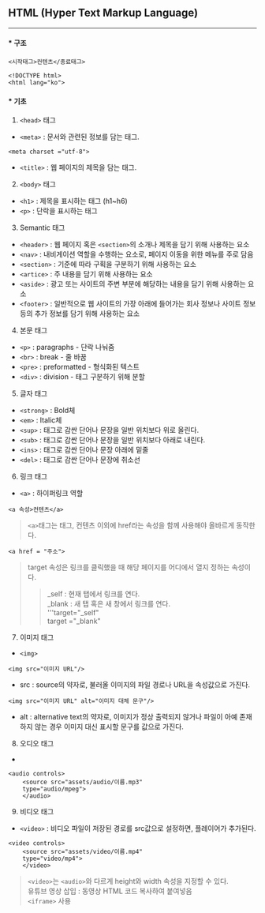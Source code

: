 ## HTML (Hyper Text Markup Language)  
  
  ***
  
  
#### * 구조  
  
  
```
<시작태그>컨텐츠</종료태그>
```  


```<!DOCTYPE html>```  
```<html lang="ko">```  

   
#### * 기초  

  
1. ```<head>``` 태그
* ```<meta>``` : 문서와 관련된 정보를 담는 태그.  
```
<meta charset ="utf-8">
```
* ```<title>``` : 웹 페이지의 제목을 담는 태그.  
  
  
2. ```<body>``` 태그
* ```<h1>``` : 제목을 표시하는 태그 (h1~h6)  
* ```<p>``` : 단락을 표시하는 태그  
  
   
3. Semantic 태그
* ```<header>``` : 웹 페이지 혹은 ```<section>```의 소개나 제목을 담기 위해 사용하는 요소  
* ```<nav>``` : 내비게이션 역할을 수행하는 요소로, 페이지 이동을 위한 메뉴를 주로 담음  
* ```<section>``` : 기준에 따라 구획을 구분하기 위해 사용하는 요소  
* ```<artice>``` : 주 내용을 담기 위해 사용하는 요소  
* ```<aside>``` : 광고 또는 사이트의 주변 부분에 해당하는 내용을 담기 위해 사용하는 요소  
* ```<footer>``` : 일반적으로 웹 사이트의 가장 아래에 들어가는 회사 정보나 사이트 정보 등의 추가 정보를 담기 위해 사용하는 요소  
   
     
4. 본문 태그
* ```<p>``` : paragraphs - 단락 나눠줌  
* ```<br>``` : break - 줄 바꿈  
* ```<pre>``` : preformatted - 형식화된 텍스트  
* ```<div>``` : division - 태그 구분하기 위해 분할  
  
   
5. 글자 태그  
* ```<strong>``` : Bold체  
* ```<em>``` : Italic체  
* ```<sup>``` : 태그로 감싼 단어나 문장을 일반 위치보다 위로 올린다.  
* ```<sub>``` : 태그로 감싼 단어나 문장을 일반 위치보다 아래로 내린다.  
* ```<ins>``` : 태그로 감싼 단어나 문장 아래에 밑줄  
* ```<del>``` : 태그로 감싼 단어나 문장에 취소선  
  
    
6. 링크 태그  
* ```<a>``` : 하이퍼링크 역할  
```
<a 속성>컨텐츠</a>
``` 
> ```<a>```태그는 태그, 컨텐츠 이외에 href라는 속성을 함께 사용해야 올바르게 동작한다.
```
<a href = "주소">
``` 
> target 속성은 링크를 클릭했을 때 해당 페이지를 어디에서 열지 정하는 속성이다.  
>   > _self : 현재 탭에서 링크를 연다.  
>   > _blank : 새 탭 혹은 새 창에서 링크를 연다.  
>   > '''target="_self"  
>   > target ="_blank"
  
  
7. 이미지 태그  
* ```<img>```
```
<img src="이미지 URL"/>
```  
+ src : source의 약자로, 불러올 이미지의 파일 경로나 URL을 속성값으로 가진다.  
```
<img src="이미지 URL" alt="이미지 대체 문구"/>
```
+ alt : alternative text의 약자로, 이미지가 정상 출력되지 않거나 파일이 아예 존재하지 않는 경우 이미지 대신 표시할 문구를 값으로 가진다.  
  
    
8. 오디오 태그  
* <audio> : 오디오 파일이 저장된 경로를 src값으로 설정하면 플레이어가 추가된다.  
```
<audio controls>
    <source src="assets/audio/이름.mp3"
    type="audio/mpeg">
    </audio>
``` 
  
9. 비디오 태그  
* ```<video>``` : 비디오 파일이 저장된 경로를 src값으로 설정하면, 플레이어가 추가된다.  
```
<video controls>
    <source src="assets/video/이름.mp4"
    type="video/mp4">
    </video>
```  
> ```<video>```는 ```<audio>```와 다르게 height와 width 속성을 지정할 수 있다.  
> 유튜브 영상 삽입 : 동영상 HTML 코드 복사하여 붙여넣음  
> ```<iframe>``` 사용  
  

